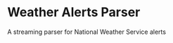 Weather Alerts Parser
=====================

A streaming parser for National Weather Service alerts
